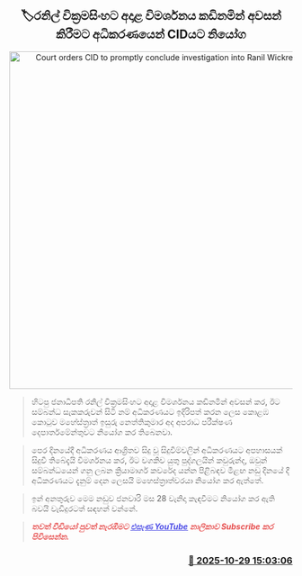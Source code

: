 <p align='center'><b><h2 align='center' title='Court orders CID to promptly conclude investigation into Ranil Wickremesinghe'>🏷රනිල් වික්‍රමසිංහට අදාළ විමර්ශනය කඩිනමින් අවසන් කිරීමට අධිකරණයෙන් CIDයට නියෝග</h2></b></p>
<p align='center'><img src='https://helakuru.sgp1.cdn.digitaloceanspaces.com/esana/images/lib/ranil-wickramasinhe-court.jpg' width='600' alt='Court orders CID to promptly conclude investigation into Ranil Wickremesinghe'></p>

> හිටපු ජනාධිපති රනිල් වික්‍රමසිංහට අදාළ විමර්ශනය කඩිනමින් අවසන් කර, ඊට සම්බන්ධ සැකකරුවන් සිටි නම් අධිකරණයට ඉදිරිපත් කරන ලෙස කොළඹ කොටුව මහේස්ත්‍රාත් ඉසුරු නෙත්තිකුමාර අද අපරාධ පරීක්ෂණ දෙපාර්තමේන්තුවට නියෝග කර තිබෙනවා.

> පෙර දිනයේදී අධිකරණය ආශ්‍රිතව සිදු වූ සිදුවීම්වලින් අධිකරණයට අපහාසයක් සිදුවී තිබේදැයි විමර්ශනය කර, ඊට වගකිව යුතු පුද්ගලයින් කවුරුන්ද, ඔවුන් සම්බන්ධයෙන් ගනු ලබන ක්‍රියාමාර්ග කවරේද යන්න පිළිබඳව මීළඟ නඩු දිනයේ දී අධිකරණයට දැනුම් දෙන ලෙසයි මහෙස්ත්‍රාත්වරයා නියෝග කර ඇත්තේ‍.

> ඉන් අනතුරුව මෙම නඩුව ජනවාරි මස 28 වැනිදා කැඳවීමට නියෝග කර ඇති බවයි වැඩිදුරටත් සඳහන් වන්නේ.

> <span style='color:#e64d4d'><em><span><strong>තවත් වීඩියෝ පුවත් නැරඹීමට </strong></span></em></span><a href='https://youtube.com/@esanamedia?si=UZCWEZmqFcpzlvdV'><span style='color:#4d4de6'><em><span><strong><u>එසැණ YouTube</u></strong></span></em></span></a><span style='color:#e64d4d'><em><span><strong> නාලිකාව Subscribe කර පිවිසෙන්න.</strong></span></em></span>



<h3 align='right'><a href='https://www.helakuru.lk/esana/p/114913/'>📅 2025-10-29 15:03:06</a></h3>
